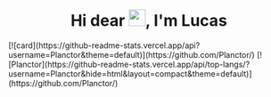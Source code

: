 <h1 align="center">Hi dear <img src="https://raw.githubusercontent.com/kaueMarques/kaueMarques/master/hi.gif" width="30px">, I'm Lucas</h1>
[![card](https://github-readme-stats.vercel.app/api?username=Planctor&theme=default)](https://github.com/Planctor/)
[![Planctor](https://github-readme-stats.vercel.app/api/top-langs/?username=Planctor&hide=html&layout=compact&theme=default)](https://github.com/Planctor/)

